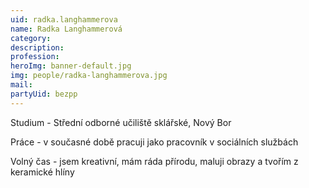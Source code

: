 ```yaml
---
uid: radka.langhammerova
name: Radka Langhammerová
category:
description:
profession:
heroImg: banner-default.jpg
img: people/radka-langhammerova.jpg
mail:
partyUid: bezpp
---
```


Studium - Střední odborné učiliště sklářské, Nový Bor

Práce - v současné době pracuji jako pracovník v sociálních službách

Volný čas - jsem kreativní, mám ráda přírodu, maluji obrazy a tvořím z keramické hlíny
